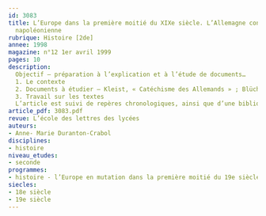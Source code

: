 ```yaml
---
id: 3083
title: L’Europe dans la première moitié du XIXe siècle. L’Allemagne contre la domination
  napoléonienne 
rubrique: Histoire [2de]
annee: 1998
magazine: n°12 1er avril 1999
pages: 10
description: 
  Objectif – préparation à l’explication et à l’étude de documents…
  1. Le contexte
  2. Documents à étudier – Kleist, « Catéchisme des Allemands » ; Blücher, lettre au ministre Scharnhorst ; Görres, « Le Mercure rhénan »
  3. Travail sur les textes
  L’article est suivi de repères chronologiques, ainsi que d’une bibliographie.
article_pdf: 3083.pdf
revue: L’école des lettres des lycées
auteurs:
- Anne- Marie Duranton-Crabol
disciplines:
- histoire
niveau_etudes:
- seconde
programmes:
- histoire - l’Europe en mutation dans la première moitié du 19e siècle
siecles:
- 18e siècle
- 19e siècle
---
```

